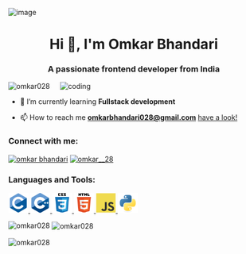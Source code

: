 ![image](https://github.com/omkar028/omkar028/assets/77525347/a94a93cc-5d0c-40d0-967f-ede7274d1814)

<h1 align="center">Hi 👋, I'm Omkar Bhandari</h1>
<h3 align="center">A passionate frontend developer from India</h3>
<img align="right" alt="coding" width="400" src="https://cdn.dribbble.com/users/1162077/screenshots/3848914/programmer.gif">

<p align="left"> <img src="https://komarev.com/ghpvc/?username=omkar028&label=Profile%20views&color=0e75b6&style=flat" alt="omkar028" /> </p>

- 🌱 I’m currently learning **Fullstack development**

- 📫 How to reach me **omkarbhandari028@gmail.com**
<a href="" >have a look!</a>

<h3 align="left">Connect with me:</h3>
<p align="left">
<a href="https://linkedin.com/in/omkar bhandari" target="blank"><img align="center" src="https://raw.githubusercontent.com/rahuldkjain/github-profile-readme-generator/master/src/images/icons/Social/linked-in-alt.svg" alt="omkar bhandari" height="30" width="40" /></a>
<a href="https://instagram.com/omkar__28" target="blank"><img align="center" src="https://raw.githubusercontent.com/rahuldkjain/github-profile-readme-generator/master/src/images/icons/Social/instagram.svg" alt="omkar__28" height="30" width="40" /></a>
</p>

<h3 align="left">Languages and Tools:</h3>
<p align="left"> <a href="https://www.cprogramming.com/" target="_blank" rel="noreferrer"> <img src="https://raw.githubusercontent.com/devicons/devicon/master/icons/c/c-original.svg" alt="c" width="40" height="40"/> </a> <a href="https://www.w3schools.com/cpp/" target="_blank" rel="noreferrer"> <img src="https://raw.githubusercontent.com/devicons/devicon/master/icons/cplusplus/cplusplus-original.svg" alt="cplusplus" width="40" height="40"/> </a> <a href="https://www.w3schools.com/css/" target="_blank" rel="noreferrer"> <img src="https://raw.githubusercontent.com/devicons/devicon/master/icons/css3/css3-original-wordmark.svg" alt="css3" width="40" height="40"/> </a> <a href="https://www.w3.org/html/" target="_blank" rel="noreferrer"> <img src="https://raw.githubusercontent.com/devicons/devicon/master/icons/html5/html5-original-wordmark.svg" alt="html5" width="40" height="40"/> </a> <a href="https://developer.mozilla.org/en-US/docs/Web/JavaScript" target="_blank" rel="noreferrer"> <img src="https://raw.githubusercontent.com/devicons/devicon/master/icons/javascript/javascript-original.svg" alt="javascript" width="40" height="40"/> </a> <a href="https://www.python.org" target="_blank" rel="noreferrer"> <img src="https://raw.githubusercontent.com/devicons/devicon/master/icons/python/python-original.svg" alt="python" width="40" height="40"/> </a> </p>

<p><img align="left" src="https://github-readme-stats.vercel.app/api/top-langs?username=omkar028&show_icons=true&locale=en&layout=compact" alt="omkar028" /></p>

<p>&nbsp;<img align="center" src="https://github-readme-stats.vercel.app/api?username=omkar028&show_icons=true&locale=en" alt="omkar028" /></p>

<p><img align="center" src="https://github-readme-streak-stats.herokuapp.com/?user=omkar028&" alt="omkar028" /></p>
